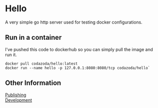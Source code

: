 # Hello

A very simple go http server used for testing docker configurations.

## Run in a container

I've pushed this code to dockerhub so you can simply pull the image and run it.

```
docker pull codazoda/hello:latest
docker run --name hello -p 127.0.0.1:8080:8080/tcp codazoda/hello`
```

## Other Information

[Publishing](publish.md)  
[Development](develop.md)  
